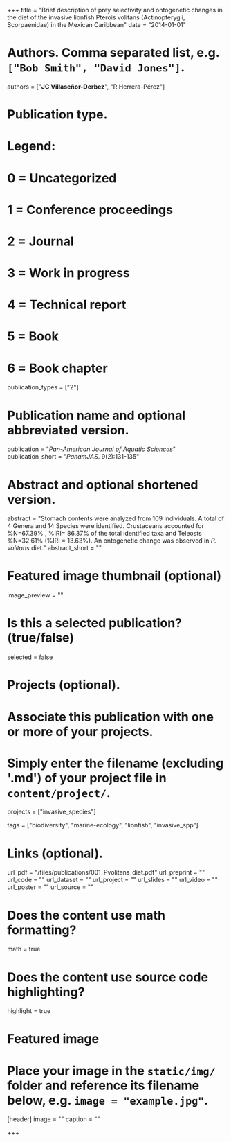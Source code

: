 +++
title = "Brief description of prey selectivity and ontogenetic changes in the diet of the invasive lionfish Pterois volitans (Actinopterygii, Scorpaenidae) in the Mexican Caribbean"
date = "2014-01-01"

# Authors. Comma separated list, e.g. `["Bob Smith", "David Jones"]`.
authors = ["**JC Villaseñor-Derbez**", "R Herrera-Pérez"]

# Publication type.
# Legend:
# 0 = Uncategorized
# 1 = Conference proceedings
# 2 = Journal
# 3 = Work in progress
# 4 = Technical report
# 5 = Book
# 6 = Book chapter
publication_types = ["2"]

# Publication name and optional abbreviated version.
publication = "*Pan-American Journal of Aquatic Sciences*"
publication_short = "*PanamJAS*. 9(2):131-135"

# Abstract and optional shortened version.
abstract = "Stomach contents were analyzed from 109 individuals. A total of 4 Genera and 14 Species were identified. Crustaceans accounted for %N=67.39% , %IRI= 86.37% of the total identified taxa and Teleosts %N=32.61% (%IRI = 13.63%). An ontogenetic change was observed in *P. volitans* diet."
abstract_short = ""

# Featured image thumbnail (optional)
image_preview = ""

# Is this a selected publication? (true/false)
selected = false

# Projects (optional).
#   Associate this publication with one or more of your projects.
#   Simply enter the filename (excluding '.md') of your project file in `content/project/`.
projects = ["invasive_species"]

tags = ["biodiversity", "marine-ecology", "lionfish", "invasive_spp"]

# Links (optional).
url_pdf = "/files/publications/001_Pvolitans_diet.pdf"
url_preprint = ""
url_code = ""
url_dataset = ""
url_project = ""
url_slides = ""
url_video = ""
url_poster = ""
url_source = ""

# Does the content use math formatting?
math = true

# Does the content use source code highlighting?
highlight = true

# Featured image
# Place your image in the `static/img/` folder and reference its filename below, e.g. `image = "example.jpg"`.
[header]
image = ""
caption = ""

+++
